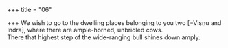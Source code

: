 +++
title = "06"

+++
We wish to go to the dwelling places belonging to you two [=Viṣṇu and  Indra], where there are ample-horned, unbridled cows.  
There that highest step of the wide-ranging bull shines down amply.  